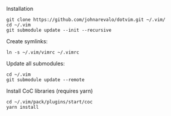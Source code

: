 Installation

    git clone https://github.com/johnarevalo/dotvim.git ~/.vim/
    cd ~/.vim
    git submodule update --init --recursive

Create symlinks:

    ln -s ~/.vim/vimrc ~/.vimrc

Update all submodules:

    cd ~/.vim
    git submodule update --remote


Install CoC libraries (requires yarn)

    cd ~/.vim/pack/plugins/start/coc
    yarn install

